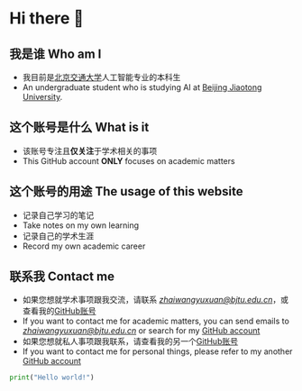 # Hi there 👋

## 我是谁 Who am I
- 我目前是[北京交通大学](https://www.bjtu.edu.cn/)人工智能专业的本科生
- An undergraduate student who is studying AI at [Beijing Jiaotong University](https://www.bjtu.edu.cn/).

## 这个账号是什么 What is it

- 该账号专注且**仅关注**于学术相关的事项
- This GitHub account **ONLY** focuses on academic matters

## 这个账号的用途 The usage of this website

- 记录自己学习的笔记
- Take notes on my own learning
- 记录自己的学术生涯
- Record my own academic career

## 联系我 Contact me
- 如果您想就学术事项跟我交流，请联系 *zhaiwangyuxuan@bjtu.edu.cn*，或查看我的[GitHub账号](https://github.com/zhaiwangyuxuan)
- If you want to contact me for academic matters, you can send emails to *zhaiwangyuxuan@bjtu.edu.cn* or search for my [GitHub account](https://github.com/zhaiwangyuxuan)
- 如果您想就私人事项跟我联系，请查看我的另一个[GitHub账号](https://github.com/hewkick)
- If you want to contact me for personal things, please refer to my another [GitHub account](https://github.com/hewkick)

```python
print("Hello world!")   
```

